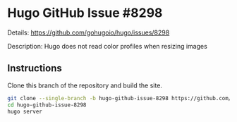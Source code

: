 # Hugo GitHub Issue #8298

Details: <https://github.com/gohugoio/hugo/issues/8298>

Description: Hugo does not read color profiles when resizing images

## Instructions

Clone this branch of the repository and build the site.

```bash
git clone --single-branch -b hugo-github-issue-8298 https://github.com/jmooring/hugo-testing hugo-github-issue-8298
cd hugo-github-issue-8298
hugo server
```
